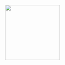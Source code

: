 
<div align="center">
  <a href="https://github.com/ausikek">
  <img height="180em" src="https://github-readme-stats.vercel.app/api/top-langs/?username=ausikek&langs_count=7&theme=dracula"/>
</div>
